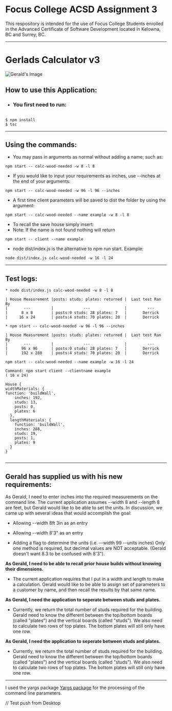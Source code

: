 # Focus College ACSD Assignment 3

This respository is intended for the use of Focus College Students enrolled in the Advanced Certificate of Software Development located in Kelowna, BC and Surrey, BC.

---
# Gerlads Calculator v3
![Gerald's Image]

## How to use this Application:
*  ### You first need to run:
```

$ npm install
$ tsc
```
---
## Using the commands:

*  You may pass in arguments as normal without adding a name; such as:

```
npm start -- calc-wood-needed -w 8 -l 8
```
*  If you would like to input your requirements as inches, use --inches at the end of your arguments:
```
npm start -- calc-wood-needed -w 96 -l 96 --inches
```

* A first time client parameters will be saved to dist the folder by using the argument:
```
npm start -- calc-wood-needed --name example -w 8 -l 8
```
* To recall the save house simply insert:
* Note: If the name is not found nothing will return
```
npm start -- client --name example
```

* node dist/index.js is the alternative to npm run start. Example:
```
node dist/index.js calc-wood-needed -w 16 -l 24
```
---
## Test logs:
```
* node dist/index.js calc-wood-needed -w 8 -l 8

| House Measurement |posts: studs: plates: returned |  Last test Ran By 
|       ---         |             ---               |         ---       
|      8 x 8        | posts:0 studs: 28 plates: 7   |       Derrick
|     16 x 24       | posts:4 studs: 70 plates: 20  |       Derrick
```
```
* npm start -- calc-wood-needed -w 96 -l 96 --inches

| House Measurement |posts: studs: plates: returned |  Last test Ran By 
|       ---         |             ---               |         ---       
|      96 x 96      | posts:0 studs: 28 plates: 7   |       Derrick
|      192 x 288    | posts:4 studs: 70 plates: 20  |       Derrick
```
```
npm start -- calc-wood-needed --name example -w 16 -l 24

```
```
Command: npm start client --clientname example
( 16 x 24)

House {
widthMaterials: {  
function: 'buildWall',
    inches: 192,
    studs: 13,
    posts: 0,
    plates: 6
  },
  lengthMaterials: {
    function: 'buildWall',
    inches: 288,
    studs: 19,
    posts: 1,
    plates: 9
  }
}


```
---
## Gerald has supplied us with his new requirements:

As Gerald, I need to enter inches into the required measurements on the command line.
The current application assumes --width 8 and --length 8 are feet, but Gerald would like to be able to set the units. In discussion, we came up with several ideas that would accomplish the goal:

*  Allowing --width 8ft 3in as an entry
*  Allowing --width 8'3" as an entry

*  Adding a flag to determine the units (i.e. --width 99 --units inches)
Only one method is required, but decimal values are NOT acceptable. (Gerald doesn't want 8.3 to be confused with 8'3").

**As Gerald, I need to be able to recall prior house builds without knowing their dimensions.**

*  The current application requires that I put in a width and length to make a calculation. Gerald would like to be able to assign set of parameters to a customer by name, and then recall the results by that same name.

**As Gerald, I need the application to seperate between studs and plates.**

*  Currently, we return the total number of studs required for the building. Gerald need to know the different between the top/bottom boards (called "plates") and the vertical boards (called "studs"). We also need to calculate two rows of top plates. The bottom plates will still only have one row.


**As Gerald, I need the application to seperate between studs and plates.**

*  Currently, we return the total number of studs required for the building. Gerald need to know the different between the top/bottom boards (called "plates") and the vertical boards (called "studs"). We also need to calculate two rows of top plates. The bottom plates will still only have one row.


---
I used the yargs package [Yargs package] for the processing of the command line parameters. 

[Yargs package]: https://github.com/adam-p/markdown-here/wiki/Markdown-Cheatsheet

[Gerald's Image]: https://i.pinimg.com/originals/c5/0e/0a/c50e0a205f5d839a09c2239e45dee376.png

// Test push from Desktop